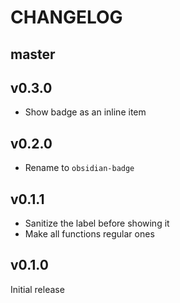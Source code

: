 # CHANGELOG

## master

## v0.3.0

- Show badge as an inline item

## v0.2.0

- Rename to `obsidian-badge`

## v0.1.1

- Sanitize the label before showing it
- Make all functions regular ones

## v0.1.0

Initial release
